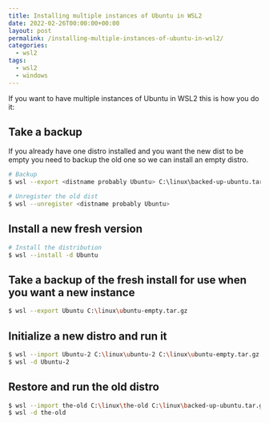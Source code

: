```yaml
---
title: Installing multiple instances of Ubuntu in WSL2
date: 2022-02-26T00:00:00+00:00
layout: post
permalink: /installing-multiple-instances-of-ubuntu-in-wsl2/
categories:
  - wsl2
tags:
  - wsl2
  - windows
---
```


If you want to have multiple instances of Ubuntu in WSL2 this is how you do it:

## Take a backup
If you already have one distro installed and you want the new dist to be empty you need to backup the old one so we can install an empty distro.

```sh
# Backup 
$ wsl --export <distname probably Ubuntu> C:\linux\backed-up-ubuntu.tar.gz

# Unregister the old dist
$ wsl --unregister <distname probably Ubuntu>
```

## Install a new fresh version
```sh
# Install the distribution
$ wsl --install -d Ubuntu
```

## Take a backup of the fresh install for use when you want a new instance
```sh
$ wsl --export Ubuntu C:\linux\ubuntu-empty.tar.gz
```

## Initialize a new distro and run it
```sh
$ wsl --import Ubuntu-2 C:\linux\ubuntu-2 C:\linux\ubuntu-empty.tar.gz
$ wsl -d Ubuntu-2
```

## Restore and run the old distro
```sh
$ wsl --import the-old C:\linux\the-old C:\linux\backed-up-ubuntu.tar.gz
$ wsl -d the-old
```
